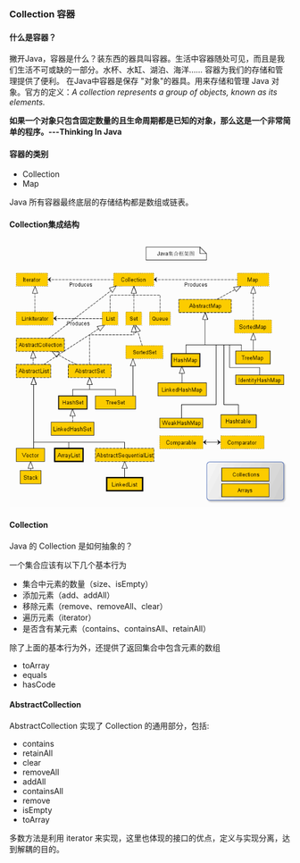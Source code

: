 ### Collection 容器
#### 什么是容器？
撇开Java，容器是什么？装东西的器具叫容器。生活中容器随处可见，而且是我们生活不可或缺的一部分。水杯、水缸、湖泊、海洋……
容器为我们的存储和管理提供了便利。
在Java中容器是保存 "对象"的器具。用来存储和管理 Java 对象。官方的定义：*A collection
 represents a group of objects, known as its elements.*

**如果一个对象只包含固定数量的且生命周期都是已知的对象，那么这是一个非常简单的程序。---Thinking In Java**

#### 容器的类别
* Collection
* Map

Java 所有容器最终底层的存储结构都是数组或链表。

#### Collection集成结构
![pic](../../../../images/1010726-20170621004756882-1379253225.gif)

#### Collection
Java 的 Collection 是如何抽象的？

一个集合应该有以下几个基本行为
* 集合中元素的数量（size、isEmpty）
* 添加元素（add、addAll）
* 移除元素（remove、removeAll、clear）
* 遍历元素（iterator）
* 是否含有某元素（contains、containsAll、retainAll）

除了上面的基本行为外，还提供了返回集合中包含元素的数组
* toArray
* equals
* hasCode

#### AbstractCollection

AbstractCollection 实现了 Collection 的通用部分，包括:
* contains
* retainAll
* clear
* removeAll
* addAll
* containsAll
* remove
* isEmpty
* toArray

多数方法是利用 iterator 来实现，这里也体现的接口的优点，定义与实现分离，达到解耦的目的。



